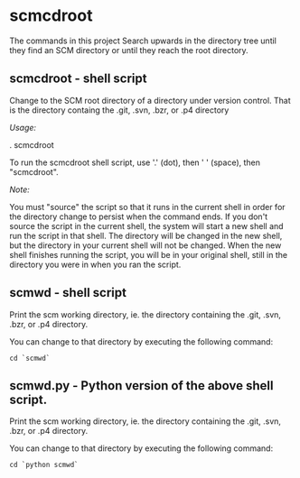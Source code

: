 # scmcdroot

The commands in this project Search upwards in the directory tree until they find an SCM directory or until they reach the root directory.

## scmcdroot - shell script 
Change to the SCM root directory of a directory under version control.  That is the directory containg the .git, .svn, .bzr, or .p4 directory

*Usage:*

. scmcdroot

To run the scmcdroot shell script, use '.' (dot), then ' ' (space), then "scmcdroot". 

*Note:*

You must "source" the script so that it runs in the current shell in order for the directory change to persist when the command ends.  If you don't source the script in the current shell, the system will start a new shell and run the script in that shell.  The directory will be changed in the new shell, but the directory in your current shell will not be changed.  When the new shell finishes running the script, you will be in your original shell, still in the directory you were in when you ran the script.

## scmwd - shell script
Print the scm working directory, ie. the directory containing the .git, .svn, .bzr, or .p4 directory.

You can change to that directory by executing the following command:

```
cd `scmwd` 
```

## scmwd.py - Python version of the above shell script.
Print the scm working directory, ie. the directory containing the .git, .svn, .bzr, or .p4 directory.

You can change to that directory by executing the following command:

```
cd `python scmwd` 
```
